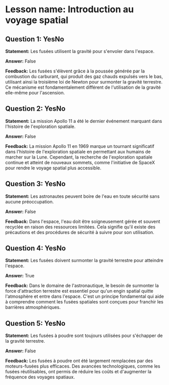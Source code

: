 # Lesson name: Introduction au voyage spatial

## Question 1: YesNo

**Statement:** Les fusées utilisent la gravité pour s'envoler dans l'espace.

**Answer:** False

**Feedback:**
Les fusées s'élèvent grâce à la poussée générée par la combustion du carburant, qui produit des gaz chauds expulsés vers le bas, utilisant ainsi la troisième loi de Newton pour surmonter la gravité terrestre. Ce mécanisme est fondamentalement différent de l'utilisation de la gravité elle-même pour l'ascension.


## Question 2: YesNo

**Statement:** La mission Apollo 11 a été le dernier événement marquant dans l'histoire de l'exploration spatiale.

**Answer:** False

**Feedback:**
La mission Apollo 11 en 1969 marque un tournant significatif dans l'histoire de l'exploration spatiale en permettant aux humains de marcher sur la Lune. Cependant, la recherche de l'exploration spatiale continue et atteint de nouveaux sommets, comme l'initiative de SpaceX pour rendre le voyage spatial plus accessible.


## Question 3: YesNo

**Statement:** Les astronautes peuvent boire de l'eau en toute sécurité sans aucune préoccupation.

**Answer:** False

**Feedback:**
Dans l'espace, l'eau doit être soigneusement gérée et souvent recyclée en raison des ressources limitées. Cela signifie qu'il existe des précautions et des procédures de sécurité à suivre pour son utilisation.


## Question 4: YesNo

**Statement:** Les fusées doivent surmonter la gravité terrestre pour atteindre l'espace.

**Answer:** True

**Feedback:**
Dans le domaine de l'astronautique, le besoin de surmonter la force d'attraction terrestre est essentiel pour qu'un engin spatial quitte l'atmosphère et entre dans l'espace. C'est un principe fondamental qui aide à comprendre comment les fusées spatiales sont conçues pour franchir les barrières atmosphériques.


## Question 5: YesNo

**Statement:** Les fusées à poudre sont toujours utilisées pour s'échapper de la gravité terrestre.

**Answer:** False

**Feedback:**
Les fusées à poudre ont été largement remplacées par des moteurs-fusées plus efficaces. Des avancées technologiques, comme les fusées réutilisables, ont permis de réduire les coûts et d'augmenter la fréquence des voyages spatiaux.

